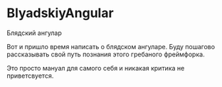 # BlyadskiyAngular
Блядский ангулар

Вот и пришло время написать о блядском ангуларе. Буду пошагово рассказывать свой путь познания этого гребаного 
фреймфорка.

Это просто мануал для самого себя и никакая критика не приветсвуется.